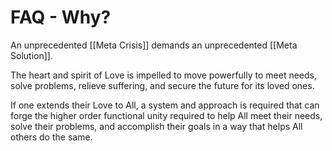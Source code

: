 # FAQ - Why?

An unprecedented [[Meta Crisis]] demands an unprecedented [[Meta Solution]]. 

The heart and spirit of Love is impelled to move powerfully to meet needs, solve problems, relieve suffering, and secure the future for its loved ones. 

If one extends their Love to All, a system and approach is required that can forge the higher order functional unity required to help All meet their needs, solve their problems, and accomplish their goals in a way that helps All others do the same. 